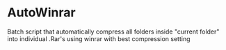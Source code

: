 # AutoWinrar
Batch script that automatically compress all folders inside "current folder" into individual .Rar's using winrar with best compression setting
